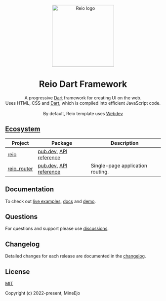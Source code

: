 <p align="center">
    <img width="200" src="https://raw.githubusercontent.com/MineEjo/reiodart/master/assets/reio_icon.png" alt="Reio logo">
</p>

<h1 align="center">Reio Dart Framework</h1>

<p align="center">
    A progressive <a href="https://dart.dev/">Dart</a> framework for creating UI on the web. <br>
    Uses HTML, CSS and <a href="https://dart.dev/">Dart</a>, which is compiled into efficient JavaScript code.
    <br><br>
    By default, Reio template uses <a href="https://web.dev/">Webdev</a>
</p>

## [Ecosystem](https://github.com/MineEjo/reiodart/blob/master/.reio/ecosystem.md)

| Project       | Package                                                                                                             | Description                      |
|---------------|---------------------------------------------------------------------------------------------------------------------|----------------------------------|
| [reio]        | [pub.dev](https://pub.dev/packages/reio), [API reference](https://pub.dev/documentation/reio/latest/)               |                                  |
| [reio_router] | [pub.dev](https://pub.dev/packages/reio_router), [API reference](https://pub.dev/documentation/reio_router/latest/) | Single-page application routing. |

[reio]: https://github.com/MineEjo/reiodart/tree/master/core
[reio_router]: https://github.com/MineEjo/reiodart/tree/master/packages/router

## Documentation

To check out [live examples](https://reiodart.vercel.app/), [docs](https://mineejo.github.io/reiodart/)
and [demo](https://github.com/MineEjo/reiodart-demo).

## Questions

For questions and support please use [discussions](https://github.com/MineEjo/reiodart/discussions).

## Changelog

Detailed changes for each release are documented in
the [changelog](https://pub.dev/packages/reio/changelog).

## License

[MIT](https://opensource.org/licenses/MIT)

Copyright (c) 2022-present, MineEjo
